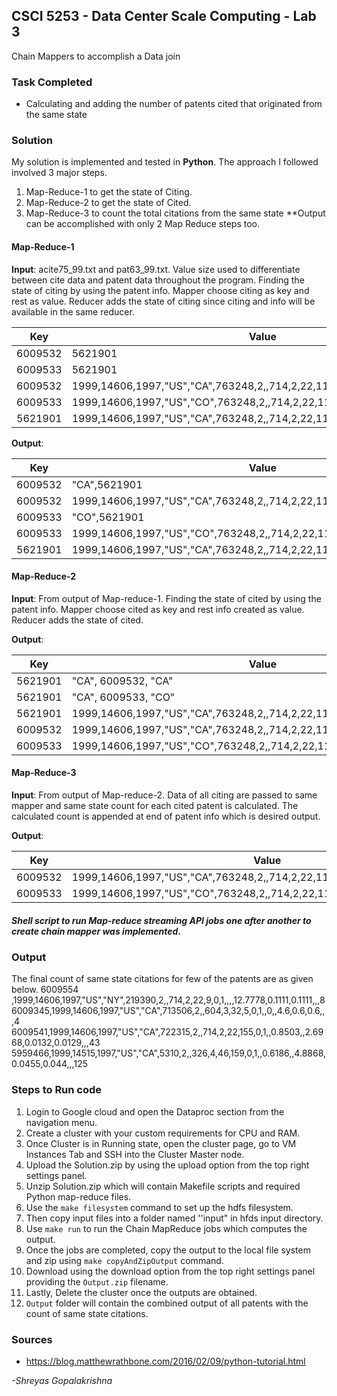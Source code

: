 ## CSCI 5253 - Data Center Scale Computing - Lab 3

Chain Mappers to accomplish a Data join

### Task Completed
-  Calculating and adding the number of patents cited that originated from the same state

### Solution
My solution is implemented and tested in **Python**. The approach I followed involved 3 major steps. 
1. Map-Reduce-1 to get the state of Citing.
2. Map-Reduce-2 to get the state of Cited.
3. Map-Reduce-3 to count the total citations from the same state
**Output can be accomplished with only 2 Map Reduce steps too.

#### Map-Reduce-1
**Input**: acite75_99.txt and pat63_99.txt. Value size used to differentiate between cite data and patent data throughout the program. Finding the state of citing by using the patent info. Mapper choose citing as key and rest as value. Reducer adds the state of citing since citing and info will be available in the same reducer.
                    
Key  | Value
------------- | -------------
6009532  | 5621901
6009533  | 5621901
6009532  | 1999,14606,1997,"US","CA",763248,2,,714,2,22,11,0,1,,0.8264,,2.7273,0,0,,
6009533  | 1999,14606,1997,"US","CO",763248,2,,714,2,22,11,0,1,,0.8264,,2.7273,0,0,,
5621901  | 1999,14606,1997,"US","CA",763248,2,,714,2,22,11,0,1,,0.8264,,2.7273,0,0,,

**Output**:
                    
Key  | Value
------------- | -------------
6009532  | "CA",5621901
6009532  | 1999,14606,1997,"US","CA",763248,2,,714,2,22,11,0,1,,0.8264,,2.7273,0,0,,
6009533  | "CO",5621901
6009533  | 1999,14606,1997,"US","CO",763248,2,,714,2,22,11,0,1,,0.8264,,2.7273,0,0,,
5621901  | 1999,14606,1997,"US","CA",763248,2,,714,2,22,11,0,1,,0.8264,,2.7273,0,0,,


#### Map-Reduce-2
**Input**: From output of Map-reduce-1. Finding the state of cited by using the patent info. Mapper choose cited as key and rest info created as value. Reducer adds the state of cited.

**Output**:
                    
Key  | Value
------------- | -------------
5621901  | "CA", 6009532, "CA"
5621901  | "CA", 6009533, "CO"
5621901  | 1999,14606,1997,"US","CA",763248,2,,714,2,22,11,0,1,,0.8264,,2.7273,0,0,,
6009532  | 1999,14606,1997,"US","CA",763248,2,,714,2,22,11,0,1,,0.8264,,2.7273,0,0,,
6009533  | 1999,14606,1997,"US","CO",763248,2,,714,2,22,11,0,1,,0.8264,,2.7273,0,0,,

#### Map-Reduce-3
**Input**: From output of Map-reduce-2. Data of all citing are passed to same mapper and same state count for each cited patent is calculated. The calculated count is appended at end of patent info which is desired output.

**Output**:
                    
Key  | Value
------------- | -------------
6009532  | 1999,14606,1997,"US","CA",763248,2,,714,2,22,11,0,1,,0.8264,,2.7273,0,0,,,1
6009533  | 1999,14606,1997,"US","CO",763248,2,,714,2,22,11,0,1,,0.8264,,2.7273,0,0,,,0


##### Shell script to run Map-reduce streaming API jobs one after another to create chain mapper was implemented.


### Output
The final count of same state citations for few of the patents are as given below.
6009554 ,1999,14606,1997,"US","NY",219390,2,,714,2,22,9,0,1,,,,12.7778,0.1111,0.1111,,,8
6009345,1999,14606,1997,"US","CA",713506,2,,604,3,32,5,0,1,,0,,4.6,0.6,0.6,,,4
6009541,1999,14606,1997,"US","CA",722315,2,,714,2,22,155,0,1,,0.8503,,2.6968,0.0132,0.0129,,,43
5959466,1999,14515,1997,"US","CA",5310,2,,326,4,46,159,0,1,,0.6186,,4.8868,0.0455,0.044,,,125


### Steps to Run code
1. Login to Google cloud and open the Dataproc section from the navigation menu.
2. Create a cluster with your custom requirements for CPU and RAM.
3. Once Cluster is in Running state, open the cluster page, go to VM Instances Tab and SSH into the Cluster Master node.
4. Upload the Solution.zip by using the upload option from the top right settings panel.
5. Unzip Solution.zip which will contain Makefile scripts and required Python map-reduce files.
6. Use the `make filesystem` command to set up the hdfs filesystem.
7. Then copy input files into a folder named ''input" in hfds input directory.
8. Use `make run` to run the Chain MapReduce jobs which computes the output.
10. Once the jobs are completed, copy the output to the local file system and zip using `make copyAndZipOutput` command.
11. Download using the download option from the top right settings panel providing the `Output.zip` filename.
12. Lastly, Delete the cluster once the outputs are obtained.
13. `Output` folder will contain the combined output of all patents with the count of same state citations.

### Sources
- https://blog.matthewrathbone.com/2016/02/09/python-tutorial.html


*-Shreyas Gopalakrishna*

